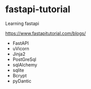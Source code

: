 # fastapi-tutorial
Learning fastapi

https://www.fastapitutorial.com/blogs/


 - FastAPI
 - uVicorn
 - Jinja2
 - PostGreSql
 - sqlAlchemy
 - sqlite
 - Bcrypt
 - pyDantic